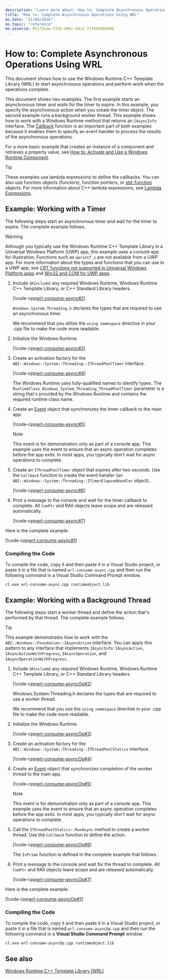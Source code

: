 ```yaml
---
description: "Learn more about: How to: Complete Asynchronous Operations Using WRL"
title: "How to: Complete Asynchronous Operations Using WRL"
ms.date: "11/04/2016"
ms.topic: "reference"
ms.assetid: 02173eae-731b-49bc-b412-f1f69388b99d
---
```

# How to: Complete Asynchronous Operations Using WRL

This document shows how to use the Windows Runtime C++ Template Library (WRL) to start asynchronous operations and perform work when the operations complete.

This document shows two examples. The first example starts an asynchronous timer and waits for the timer to expire. In this example, you specify the asynchronous action when you create the timer object. The second example runs a background worker thread. This example shows how to work with a Windows Runtime method that returns an `IAsyncInfo` interface. The [Callback](callback-function-wrl.md) function is an important part of both examples because it enables them to specify an event handler to process the results of the asynchronous operations.

For a more basic example that creates an instance of a component and retrieves a property value, see [How to: Activate and Use a Windows Runtime Component](how-to-activate-and-use-a-windows-runtime-component-using-wrl.md).

> [!TIP]
> These examples use lambda expressions to define the callbacks. You can also use function objects (functors), function pointers, or [std::function](../../standard-library/function-class.md) objects. For more information about C++ lambda expressions, see [Lambda Expressions](../../cpp/lambda-expressions-in-cpp.md).

## Example: Working with a Timer

The following steps start an asynchronous timer and wait for the timer to expire. The complete example follows.

> [!WARNING]
> Although you typically use the Windows Runtime C++ Template Library in a Universal Windows Platform (UWP) app, this example uses a console app for illustration. Functions such as `wprintf_s` are not available from a UWP app. For more information about the types and functions that you can use in a UWP app, see [CRT functions not supported in Universal Windows Platform apps](../../cppcx/crt-functions-not-supported-in-universal-windows-platform-apps.md) and [Win32 and COM for UWP apps](/uwp/win32-and-com/win32-and-com-for-uwp-apps).

1. Include (`#include`) any required Windows Runtime, Windows Runtime C++ Template Library, or C++ Standard Library headers.

   [!code-cpp[wrl-consume-async#2](../codesnippet/CPP/how-to-complete-asynchronous-operations-using-wrl_1.cpp)]

   `Windows.System.Threading.h` declares the types that are required to use an asynchronous timer.

   We recommend that you utilize the `using namespace` directive in your .cpp file to make the code more readable.

2. Initialize the Windows Runtime.

   [!code-cpp[wrl-consume-async#3](../codesnippet/CPP/how-to-complete-asynchronous-operations-using-wrl_2.cpp)]

3. Create an activation factory for the `ABI::Windows::System::Threading::IThreadPoolTimer` interface.

   [!code-cpp[wrl-consume-async#4](../codesnippet/CPP/how-to-complete-asynchronous-operations-using-wrl_3.cpp)]

   The Windows Runtime uses fully-qualified names to identify types. The `RuntimeClass_Windows_System_Threading_ThreadPoolTimer` parameter is a string that's provided by the Windows Runtime and contains the required runtime class name.

4. Create an [Event](event-class-wrl.md) object that synchronizes the timer callback to the main app.

   [!code-cpp[wrl-consume-async#5](../codesnippet/CPP/how-to-complete-asynchronous-operations-using-wrl_4.cpp)]

   > [!NOTE]
   > This event is for demonstration only as part of a console app. This example uses the event to ensure that an async operation completes before the app exits. In most apps, you typically don't wait for async operations to complete.

5. Create an `IThreadPoolTimer` object that expires after two seconds. Use the `Callback` function to create the event handler (an `ABI::Windows::System::Threading::ITimerElapsedHandler` object).

   [!code-cpp[wrl-consume-async#6](../codesnippet/CPP/how-to-complete-asynchronous-operations-using-wrl_5.cpp)]

6. Print a message to the console and wait for the timer callback to complete. All `ComPtr` and RAII objects leave scope and are released automatically.

   [!code-cpp[wrl-consume-async#7](../codesnippet/CPP/how-to-complete-asynchronous-operations-using-wrl_6.cpp)]

Here is the complete example:

[!code-cpp[wrl-consume-async#1](../codesnippet/CPP/how-to-complete-asynchronous-operations-using-wrl_7.cpp)]

### Compiling the Code

To compile the code, copy it and then paste it in a Visual Studio project, or paste it in a file that is named `wrl-consume-async.cpp` and then run the following command in a Visual Studio Command Prompt window.

`cl.exe wrl-consume-async.cpp runtimeobject.lib`

## Example: Working with a Background Thread

The following steps start a worker thread and define the action that's performed by that thread. The complete example follows.

> [!TIP]
> This example demonstrates how to work with the `ABI::Windows::Foundation::IAsyncAction` interface. You can apply this pattern to any interface that implements `IAsyncInfo`: `IAsyncAction`, `IAsyncActionWithProgress`, `IAsyncOperation`, and `IAsyncOperationWithProgress`.

1. Include (`#include`) any required Windows Runtime, Windows Runtime C++ Template Library, or C++ Standard Library headers.

   [!code-cpp[wrl-consume-asyncOp#2](../codesnippet/CPP/how-to-complete-asynchronous-operations-using-wrl_8.cpp)]

   Windows.System.Threading.h declares the types that are required to use a worker thread.

   We recommend that you use the `using namespace` directive in your .cpp file to make the code more readable.

2. Initialize the Windows Runtime.

   [!code-cpp[wrl-consume-asyncOp#3](../codesnippet/CPP/how-to-complete-asynchronous-operations-using-wrl_9.cpp)]

3. Create an activation factory for the `ABI::Windows::System::Threading::IThreadPoolStatics` interface.

   [!code-cpp[wrl-consume-asyncOp#4](../codesnippet/CPP/how-to-complete-asynchronous-operations-using-wrl_10.cpp)]

4. Create an [Event](event-class-wrl.md) object that synchronizes completion of the worker thread to the main app.

   [!code-cpp[wrl-consume-asyncOp#5](../codesnippet/CPP/how-to-complete-asynchronous-operations-using-wrl_11.cpp)]

   > [!NOTE]
   > This event is for demonstration only as part of a console app. This example uses the event to ensure that an async operation completes before the app exits. In most apps, you typically don't wait for async operations to complete.

5. Call the `IThreadPoolStatics::RunAsync` method to create a worker thread. Use the `Callback` function to define the action.

   [!code-cpp[wrl-consume-asyncOp#6](../codesnippet/CPP/how-to-complete-asynchronous-operations-using-wrl_12.cpp)]

   The `IsPrime` function is defined in the complete example that follows.

6. Print a message to the console and wait for the thread to complete. All `ComPtr` and RAII objects leave scope and are released automatically.

   [!code-cpp[wrl-consume-asyncOp#7](../codesnippet/CPP/how-to-complete-asynchronous-operations-using-wrl_13.cpp)]

Here is the complete example:

[!code-cpp[wrl-consume-asyncOp#1](../codesnippet/CPP/how-to-complete-asynchronous-operations-using-wrl_14.cpp)]

### Compiling the Code

To compile the code, copy it and then paste it in a Visual Studio project, or paste it in a file that is named `wrl-consume-asyncOp.cpp` and then run the following command in a **Visual Studio Command Prompt** window.

`cl.exe wrl-consume-asyncOp.cpp runtimeobject.lib`

## See also

[Windows Runtime C++ Template Library (WRL)](windows-runtime-cpp-template-library-wrl.md)
